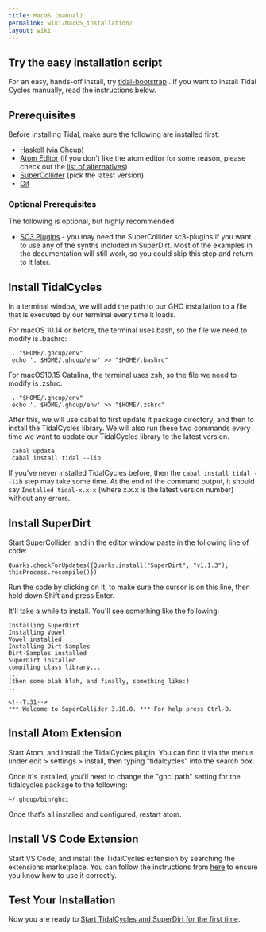 ```yaml
---
title: MacOS (manual)
permalink: wiki/MacOS_installation/
layout: wiki
---
```


<languages /> <translate>

## Try the easy installation script

For an easy, hands-off install, try
[tidal-bootstrap](https://github.com/tidalcycles/tidal-bootstrap/blob/master/README.md)
. If you want to install Tidal Cycles manually, read the instructions below.

## Prerequisites

Before installing Tidal, make sure the following are installed first:

-   [Haskell](https://www.haskell.org/ghcup/) (via [Ghcup](https://www.haskell.org/ghcup/))
-   [Atom Editor](https://atom.io/) (if you don't like the atom editor
    for some reason, please check out the [list of
    alternatives](/wiki/List_of_tidal_editors "wikilink"))
-   [SuperCollider](http://supercollider.github.io/download) (pick the
    latest version)
-   [Git](https://git-scm.com/)

### Optional Prerequisites

The following is optional, but highly recommended:

-   [SC3 Plugins](https://supercollider.github.io/sc3-plugins/) - you
    may need the SuperCollider sc3-plugins if you want to use any of the
    synths included in SuperDirt. Most of the examples in the
    documentation will still work, so you could skip this step and
    return to it later.

## Install TidalCycles

In a terminal window, we will add the path to our GHC installation to a
file that is executed by our terminal every time it loads.

For macOS 10.14 or before, the terminal uses bash, so the file we need
to modify is .bashrc:

     . "$HOME/.ghcup/env"
     echo '. $HOME/.ghcup/env' >> "$HOME/.bashrc"

For macOS10.15 Catalina, the terminal uses zsh, so the file we need to
modify is .zshrc:

     . "$HOME/.ghcup/env"
     echo '. $HOME/.ghcup/env' >> "$HOME/.zshrc"

After this, we will use cabal to first update it package directory, and
then to install the TidalCycles library. We will also run these two
commands every time we want to update our TidalCycles library to the
latest version.

     cabal update
     cabal install tidal --lib

If you've never installed TidalCycles before, then the
`cabal install tidal --lib` step may take some time. At the end of the
command output, it should say `Installed tidal-x.x.x` (where x.x.x is
the latest version number) without any errors.

## Install SuperDirt

Start SuperCollider, and in the editor window paste in the following
line of code:

``` plaintext
Quarks.checkForUpdates({Quarks.install("SuperDirt", "v1.1.3"); thisProcess.recompile()})
```

Run the code by clicking on it, to make sure the cursor is on this line,
then hold down Shift and press Enter.

It'll take a while to install. You'll see something like the following:

``` plaintext
Installing SuperDirt
Installing Vowel
Vowel installed
Installing Dirt-Samples
Dirt-Samples installed
SuperDirt installed
compiling class library...
...
(then some blah blah, and finally, something like:)
...

<!--T:31-->
*** Welcome to SuperCollider 3.10.0. *** For help press Ctrl-D.
```

## Install Atom Extension

Start Atom, and install the TidalCycles plugin. You can find it via the
menus under edit \> settings \> install, then typing “tidalcycles” into
the search box.

Once it's installed, you'll need to change the "ghci path" setting for
the tidalcycles package to the following:

    ~/.ghcup/bin/ghci

Once that’s all installed and configured, restart atom.

## Install VS Code Extension

Start VS Code, and install the TidalCycles extension by searching the
extensions marketplace. You can follow the instructions from
[here](https://marketplace.visualstudio.com/items?itemName=tidalcycles.vscode-tidalcycles)
to ensure you know how to use it correctly.

## Test Your Installation

Now you are ready to [Start TidalCycles and SuperDirt for the first
time](/wiki/Start_tidalcycles_and_superdirt_for_the_first_time "wikilink").
</translate>
